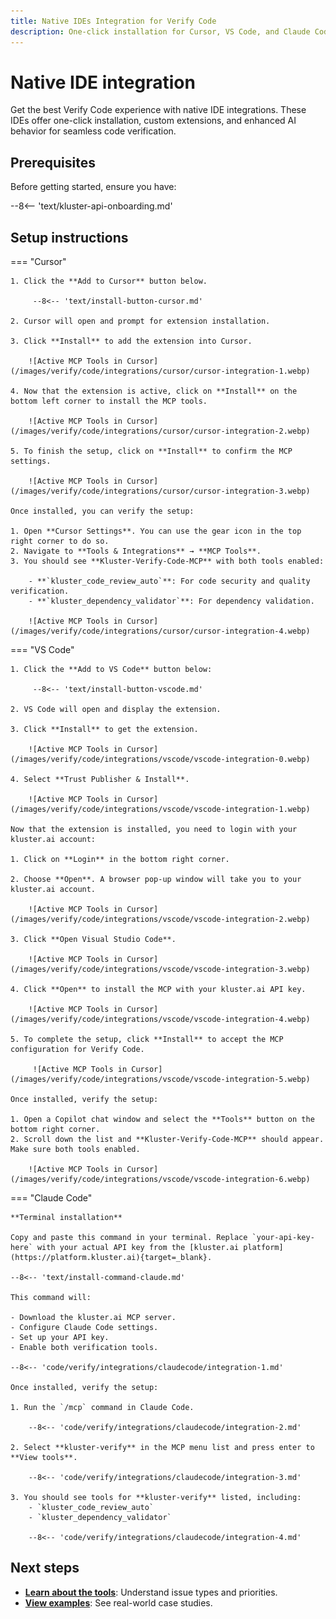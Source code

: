 ```yaml
---
title: Native IDEs Integration for Verify Code
description: One-click installation for Cursor, VS Code, and Claude Code with enhanced Verify Code features and custom extensions.
---
```


# Native IDE integration

Get the best Verify Code experience with native IDE integrations. These IDEs offer one-click installation, custom extensions, and enhanced AI behavior for seamless code verification.

## Prerequisites

Before getting started, ensure you have:

--8<-- 'text/kluster-api-onboarding.md'

## Setup instructions

=== "Cursor"
    
    1. Click the **Add to Cursor** button below.
        
         --8<-- 'text/install-button-cursor.md'
    
    2. Cursor will open and prompt for extension installation.
    
    3. Click **Install** to add the extension into Cursor.

        ![Active MCP Tools in Cursor](/images/verify/code/integrations/cursor/cursor-integration-1.webp)
    
    4. Now that the extension is active, click on **Install** on the bottom left corner to install the MCP tools.

        ![Active MCP Tools in Cursor](/images/verify/code/integrations/cursor/cursor-integration-2.webp)
    
    5. To finish the setup, click on **Install** to confirm the MCP settings. 

        ![Active MCP Tools in Cursor](/images/verify/code/integrations/cursor/cursor-integration-3.webp)

    Once installed, you can verify the setup:

    1. Open **Cursor Settings**. You can use the gear icon in the top right corner to do so.
    2. Navigate to **Tools & Integrations** → **MCP Tools**.
    3. You should see **Kluster-Verify-Code-MCP** with both tools enabled:

        - **`kluster_code_review_auto`**: For code security and quality verification.
        - **`kluster_dependency_validator`**: For dependency validation.

        ![Active MCP Tools in Cursor](/images/verify/code/integrations/cursor/cursor-integration-4.webp)

=== "VS Code"
   
    1. Click the **Add to VS Code** button below: 
        
         --8<-- 'text/install-button-vscode.md'
    
    2. VS Code will open and display the extension.
    
    3. Click **Install** to get the extension.

        ![Active MCP Tools in Cursor](/images/verify/code/integrations/vscode/vscode-integration-0.webp)

    4. Select **Trust Publisher & Install**.

        ![Active MCP Tools in Cursor](/images/verify/code/integrations/vscode/vscode-integration-1.webp)

    Now that the extension is installed, you need to login with your kluster.ai account:
       
    1. Click on **Login** in the bottom right corner.
       
    2. Choose **Open**. A browser pop-up window will take you to your kluster.ai account. 

        ![Active MCP Tools in Cursor](/images/verify/code/integrations/vscode/vscode-integration-2.webp)
          
    3. Click **Open Visual Studio Code**.

        ![Active MCP Tools in Cursor](/images/verify/code/integrations/vscode/vscode-integration-3.webp)

    4. Click **Open** to install the MCP with your kluster.ai API key.
        
        ![Active MCP Tools in Cursor](/images/verify/code/integrations/vscode/vscode-integration-4.webp)

    5. To complete the setup, click **Install** to accept the MCP configuration for Verify Code. 
    
         ![Active MCP Tools in Cursor](/images/verify/code/integrations/vscode/vscode-integration-5.webp)
        
    Once installed, verify the setup:
    
    1. Open a Copilot chat window and select the **Tools** button on the bottom right corner.
    2. Scroll down the list and **Kluster-Verify-Code-MCP** should appear. Make sure both tools enabled.

        ![Active MCP Tools in Cursor](/images/verify/code/integrations/vscode/vscode-integration-6.webp)

=== "Claude Code"

    **Terminal installation**
    
    Copy and paste this command in your terminal. Replace `your-api-key-here` with your actual API key from the [kluster.ai platform](https://platform.kluster.ai){target=_blank}.
    
    --8<-- 'text/install-command-claude.md'
    
    This command will:

    - Download the kluster.ai MCP server.
    - Configure Claude Code settings.
    - Set up your API key.
    - Enable both verification tools.

    --8<-- 'code/verify/integrations/claudecode/integration-1.md'
      
    Once installed, verify the setup:
    
    1. Run the `/mcp` command in Claude Code.

        --8<-- 'code/verify/integrations/claudecode/integration-2.md'

    2. Select **kluster-verify** in the MCP menu list and press enter to **View tools**.

        --8<-- 'code/verify/integrations/claudecode/integration-3.md'

    3. You should see tools for **kluster-verify** listed, including:
        - `kluster_code_review_auto`
        - `kluster_dependency_validator`

        --8<-- 'code/verify/integrations/claudecode/integration-4.md'

## Next steps

- **[Learn about the tools](/verify/code/tools/)**: Understand issue types and priorities.
- **[View examples](/verify/code/examples/cursor-firebase-nextjs/)**: See real-world case studies.